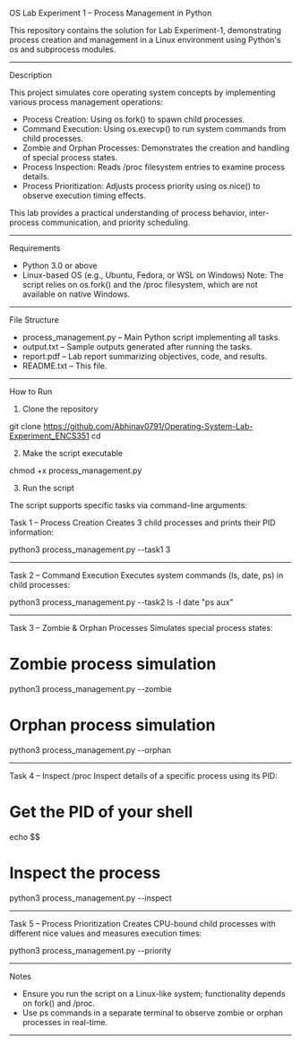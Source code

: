 OS Lab Experiment 1 – Process Management in Python

This repository contains the solution for Lab Experiment-1, demonstrating process creation and management in a Linux environment using Python's os and subprocess modules.

---

Description

This project simulates core operating system concepts by implementing various process management operations:

- Process Creation: Using os.fork() to spawn child processes.
- Command Execution: Using os.execvp() to run system commands from child processes.
- Zombie and Orphan Processes: Demonstrates the creation and handling of special process states.
- Process Inspection: Reads /proc filesystem entries to examine process details.
- Process Prioritization: Adjusts process priority using os.nice() to observe execution timing effects.

This lab provides a practical understanding of process behavior, inter-process communication, and priority scheduling.

---

Requirements

- Python 3.0 or above
- Linux-based OS (e.g., Ubuntu, Fedora, or WSL on Windows)
  Note: The script relies on os.fork() and the /proc filesystem, which are not available on native Windows.

---

File Structure

- process_management.py – Main Python script implementing all tasks.
- output.txt – Sample outputs generated after running the tasks.
- report.pdf – Lab report summarizing objectives, code, and results.
- README.txt – This file.

---

How to Run

1. Clone the repository

git clone https://github.com/Abhinav0791/Operating-System-Lab-Experiment_ENCS351
cd <repository-folder>

2. Make the script executable

chmod +x process_management.py

3. Run the script

The script supports specific tasks via command-line arguments:

Task 1 – Process Creation
Creates 3 child processes and prints their PID information:

python3 process_management.py --task1 3

---

Task 2 – Command Execution
Executes system commands (ls, date, ps) in child processes:

python3 process_management.py --task2 ls -l date "ps aux"

---

Task 3 – Zombie & Orphan Processes
Simulates special process states:

# Zombie process simulation
python3 process_management.py --zombie

# Orphan process simulation
python3 process_management.py --orphan

---

Task 4 – Inspect /proc
Inspect details of a specific process using its PID:

# Get the PID of your shell
echo $$

# Inspect the process
python3 process_management.py --inspect <PID>

---

Task 5 – Process Prioritization
Creates CPU-bound child processes with different nice values and measures execution times:

python3 process_management.py --priority

---

Notes

- Ensure you run the script on a Linux-like system; functionality depends on fork() and /proc.
- Use ps commands in a separate terminal to observe zombie or orphan processes in real-time.

---
